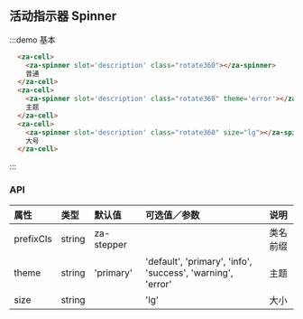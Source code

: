 <script>
export default {
  data() {
    return {
    }
  }
};
</script>

## 活动指示器 Spinner

:::demo 基本
```html
  <za-cell>
    <za-spinner slot='description' class="rotate360"></za-spinner>
    普通
  </za-cell>
  <za-cell>
    <za-spinner slot='description' class="rotate360" theme='error'></za-spinner>
    主题
  </za-cell>
  <za-cell>
    <za-spinner slot='description' class="rotate360" size="lg"></za-spinner>
    大号
  </za-cell>
```
:::

### API

| 属性 | 类型 | 默认值 | 可选值／参数 | 说明 |
| :--- | :--- | :--- | :--- | :--- |
| prefixCls | string | za-stepper | | 类名前缀 |
| theme | string | 'primary' | 'default', 'primary', 'info', 'success', 'warning', 'error' | 主题 |
| size | string | | 'lg' | 大小 |